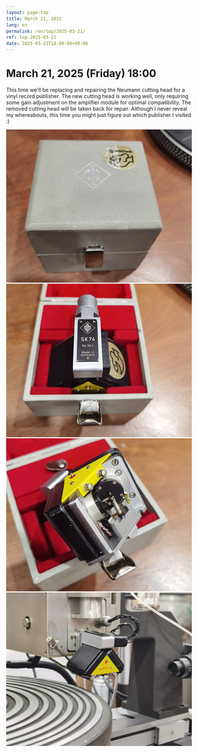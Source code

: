 ```yaml
---
layout: page-top
title: March 21, 2025
lang: en
permalink: /en/top/2025-03-21/
ref: top-2025-03-21
date: 2025-03-21T18:00:00+09:00
---
```



# March 21, 2025 (Friday) 18:00

This time we'll be replacing and repairing the Neumann cutting head for a vinyl record publisher. The new cutting head is working well, only requiring some gain adjustment on the amplifier module for optimal compatibility. The removed cutting head will be taken back for repair.
Although I never reveal my whereabouts, this time you might just figure out which publisher I visited :)

![1](/assets/top/2025-03-21/1.jpg)
![2](/assets/top/2025-03-21/2.jpg)
![3](/assets/top/2025-03-21/3.jpg)
![4](/assets/top/2025-03-21/4.jpg)
